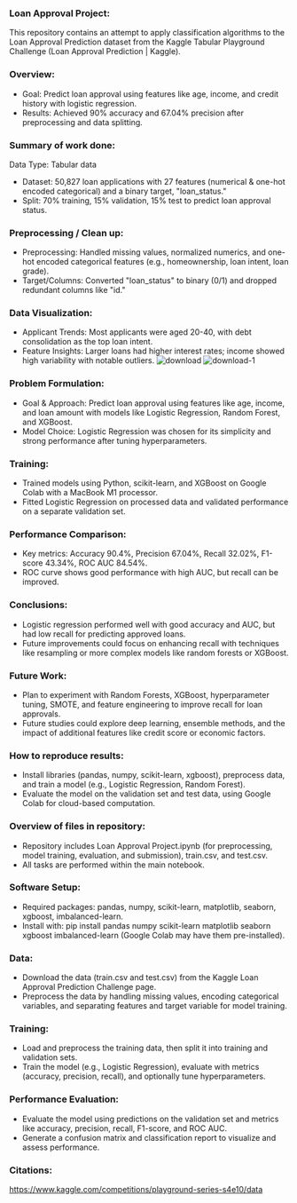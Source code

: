 ### **Loan Approval Project:**
This repository contains an attempt to apply classification algorithms to the Loan Approval Prediction dataset from the Kaggle Tabular Playground Challenge (Loan Approval Prediction | Kaggle).

### **Overview:**
- Goal: Predict loan approval using features like age, income, and credit history with logistic regression.
- Results: Achieved 90% accuracy and 67.04% precision after preprocessing and data splitting.

### **Summary of work done:**
Data
Type: Tabular data
- Dataset: 50,827 loan applications with 27 features (numerical & one-hot encoded categorical) and a binary target, "loan_status."
- Split: 70% training, 15% validation, 15% test to predict loan approval status.
  
### **Preprocessing / Clean up:**
- Preprocessing: Handled missing values, normalized numerics, and one-hot encoded categorical features (e.g., homeownership, loan intent, loan grade).
- Target/Columns: Converted "loan_status" to binary (0/1) and dropped redundant columns like "id."

### **Data Visualization:**
- Applicant Trends: Most applicants were aged 20-40, with debt consolidation as the top loan intent.
- Feature Insights: Larger loans had higher interest rates; income showed high variability with notable outliers.
![download](https://github.com/user-attachments/assets/2a8c4458-4c94-4858-9f1f-cf6c36a0a2cd)
![download-1](https://github.com/user-attachments/assets/442b4f4b-ed41-4abe-8131-91d0632373a6)


### **Problem Formulation:**
- Goal & Approach: Predict loan approval using features like age, income, and loan amount with models like Logistic Regression, Random Forest, and XGBoost.
- Model Choice: Logistic Regression was chosen for its simplicity and strong performance after tuning hyperparameters.

### **Training:**
- Trained models using Python, scikit-learn, and XGBoost on Google Colab with a MacBook M1 processor.
- Fitted Logistic Regression on processed data and validated performance on a separate validation set.

### **Performance Comparison:**
- Key metrics: Accuracy 90.4%, Precision 67.04%, Recall 32.02%, F1-score 43.34%, ROC AUC 84.54%.
- ROC curve shows good performance with high AUC, but recall can be improved.

### **Conclusions:**
- Logistic regression performed well with good accuracy and AUC, but had low recall for predicting approved loans.
- Future improvements could focus on enhancing recall with techniques like resampling or more complex models like random forests or XGBoost.

### **Future Work:**
- Plan to experiment with Random Forests, XGBoost, hyperparameter tuning, SMOTE, and feature engineering to improve recall for loan approvals.
- Future studies could explore deep learning, ensemble methods, and the impact of additional features like credit score or economic factors.

### **How to reproduce results:**
- Install libraries (pandas, numpy, scikit-learn, xgboost), preprocess data, and train a model (e.g., Logistic Regression, Random Forest).
- Evaluate the model on the validation set and test data, using Google Colab for cloud-based computation.

### **Overview of files in repository:**
- Repository includes Loan Approval Project.ipynb (for preprocessing, model training, evaluation, and submission), train.csv, and test.csv.
- All tasks are performed within the main notebook.

### **Software Setup:**
- Required packages: pandas, numpy, scikit-learn, matplotlib, seaborn, xgboost, imbalanced-learn.
- Install with: pip install pandas numpy scikit-learn matplotlib seaborn xgboost imbalanced-learn (Google Colab may have them pre-installed).

### **Data:**
- Download the data (train.csv and test.csv) from the Kaggle Loan Approval Prediction Challenge page.
- Preprocess the data by handling missing values, encoding categorical variables, and separating features and target variable for model training.

### **Training:**
- Load and preprocess the training data, then split it into training and validation sets.
- Train the model (e.g., Logistic Regression), evaluate with metrics (accuracy, precision, recall), and optionally tune hyperparameters.

### **Performance Evaluation:**
- Evaluate the model using predictions on the validation set and metrics like accuracy, precision, recall, F1-score, and ROC AUC.
- Generate a confusion matrix and classification report to visualize and assess performance.

### **Citations:**
https://www.kaggle.com/competitions/playground-series-s4e10/data 
